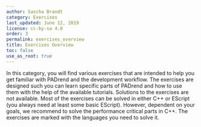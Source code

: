 ```yaml
---
author: Sascha Brandt
category: Exercises
last_updated: June 12, 2019
license: cc-by-sa 4.0
order: 3
permalink: exercises_overview
title: Exercises Overview
toc: false
use_as_root: true
---
```


In this category, you will find various exercises that are intended to help you get familiar with PADrend and the development workflow.
The exercises are designed such you can learn specific parts of PADrend and how to use them with the help of the available tutorials.
Solutions to the exercises are not available.
Most of the exercises can be solved in either C++ or EScript (you always need at least some basic EScript).
However, dependent on your goals, we recommend to solve the performance critical parts in C++.
The exercises are marked with the languages you need to solve it.